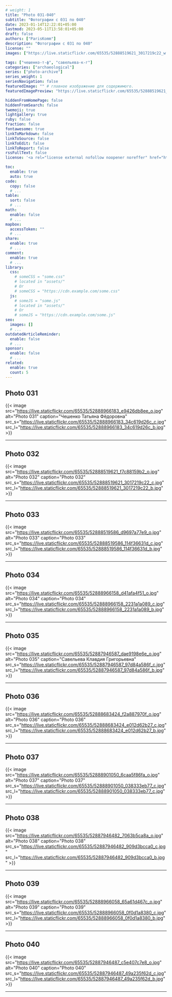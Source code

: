 ```yaml
---
# weight: 1
title: "Photo 031-040"
subtitle: "Фотографии с 031 по 040"
date: 2023-01-14T12:22:01+05:00
lastmod: 2023-05-11T13:58:01+05:00
draft: false
authors: ["ParisKomm"]
description: "Фотографии с 031 по 040"
license: ""
images: ["https://live.staticflickr.com/65535/52888519621_3017219c22_w.jpg"] # изображения страниц для Open Graph и Twitter Cards.

tags: ["чешенко-т-ф", "савельева-к-г"]
categories: ["archaeological"]
series: ["photo-archive"]
series_weight: 1
seriesNavigation: false
featuredImage: "" # главное изображение для содержимого.
featuredImagePreview: "https://live.staticflickr.com/65535/52888519621_3017219c22_b.jpg" # изображение для главной страницы.

hiddenFromHomePage: false
hiddenFromSearch: false
twemoji: true
lightgallery: true
ruby: false
fraction: false
fontawesome: true
linkToMarkdown: false
linkToSource: false
linkToEdit: false
linkToReport: false
rssFullText: false
license: '<a rel="license external nofollow noopener noreffer" href="https://creativecommons.org/licenses/by-nc-nd/4.0/" target="_blank">CC BY-NC-ND 4.0</a>'

toc:
  enable: true
  auto: true
code:
  copy: false
  # ...
table:
  sort: false
  # ...
math:
  enable: false
  # ...
mapbox:
  accessToken: ""
  # ...
share:
  enable: true
  # ...
comment:
  enable: true
  # ...
library:
  css:
    # someCSS = "some.css"
    # located in "assets/"
    # Or
    # someCSS = "https://cdn.example.com/some.css"
  js:
    # someJS = "some.js"
    # located in "assets/"
    # Or
    # someJS = "https://cdn.example.com/some.js"
seo:
  images: []
  # ...
outdatedArticleReminder:
  enable: false
  # ...
sponsor:
  enable: false
  # ...
related:
  enable: true
  count: 5
---
```


<!--more-->

## Photo 031

{{< image src="https://live.staticflickr.com/65535/52888966183_e9426db8ee_o.jpg" alt="Photo 031" caption="Чешенко Татьяна Фёдоровна" src_s="https://live.staticflickr.com/65535/52888966183_34c619d26c_c.jpg" src_l="https://live.staticflickr.com/65535/52888966183_34c619d26c_b.jpg" >}}

***

## Photo 032

{{< image src="https://live.staticflickr.com/65535/52888519621_f7c88159b2_o.jpg" alt="Photo 032" caption="Photo 032" src_s="https://live.staticflickr.com/65535/52888519621_3017219c22_c.jpg" src_l="https://live.staticflickr.com/65535/52888519621_3017219c22_b.jpg" >}}

***

## Photo 033

{{< image src="https://live.staticflickr.com/65535/52888519586_d9697a77e9_o.jpg" alt="Photo 033" caption="Photo 033" src_s="https://live.staticflickr.com/65535/52888519586_114f36631d_c.jpg" src_l="https://live.staticflickr.com/65535/52888519586_114f36631d_b.jpg" >}}

***

## Photo 034

{{< image src="https://live.staticflickr.com/65535/52888966158_d41afa4f51_o.jpg" alt="Photo 034" caption="Photo 034" src_s="https://live.staticflickr.com/65535/52888966158_2231a1a089_c.jpg" src_l="https://live.staticflickr.com/65535/52888966158_2231a1a089_b.jpg" >}}

***

## Photo 035

{{< image src="https://live.staticflickr.com/65535/52887946587_dae9198e6e_o.jpg" alt="Photo 035" caption="Савельева Клавдия Григорьевна" src_s="https://live.staticflickr.com/65535/52887946587_97d84a586f_c.jpg" src_l="https://live.staticflickr.com/65535/52887946587_97d84a586f_b.jpg" >}}

***

## Photo 036

{{< image src="https://live.staticflickr.com/65535/52888683424_f2a887970f_o.jpg" alt="Photo 036" caption="Photo 036" src_s="https://live.staticflickr.com/65535/52888683424_e012d62b27_c.jpg" src_l="https://live.staticflickr.com/65535/52888683424_e012d62b27_b.jpg" >}}

***

## Photo 037

{{< image src="https://live.staticflickr.com/65535/52888901050_6caa5f86fa_o.jpg" alt="Photo 037" caption="Photo 037" src_s="https://live.staticflickr.com/65535/52888901050_038333eb77_c.jpg" src_l="https://live.staticflickr.com/65535/52888901050_038333eb77_c.jpg" >}}

***

## Photo 038

{{< image src="https://live.staticflickr.com/65535/52887946482_7063b5ca8a_o.jpg" alt="Photo 038" caption="Photo 038" src_s="https://live.staticflickr.com/65535/52887946482_909d3bcca0_c.jpg" src_l="https://live.staticflickr.com/65535/52887946482_909d3bcca0_b.jpg" >}}

***

## Photo 039

{{< image src="https://live.staticflickr.com/65535/52888966058_65a61d467c_o.jpg" alt="Photo 039" caption="Photo 039" src_s="https://live.staticflickr.com/65535/52888966058_0f0d1a8380_c.jpg" src_l="https://live.staticflickr.com/65535/52888966058_0f0d1a8380_b.jpg" >}}

***

## Photo 040

{{< image src="https://live.staticflickr.com/65535/52887946487_c5e407c7e8_o.jpg" alt="Photo 040" caption="Photo 040" src_s="https://live.staticflickr.com/65535/52887946487_49a235f62d_c.jpg" src_l="https://live.staticflickr.com/65535/52887946487_49a235f62d_b.jpg" >}}

***

